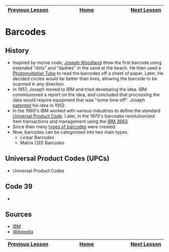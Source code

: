 | [Previous Lesson](https://github.com/Kevin-Lago/java-guide/tree/main/src/) <img width=1000/> | [Home](https://github.com/Kevin-Lago/java-guide) <img width=1000/> | [Next Lesson](https://github.com/Kevin-Lago/java-guide/tree/main/src/)<img width=1000> |
|:---------------------------------------------------------------------------------------------|:------------------------------------------------------------------:|------------------------------------------------------------------------------------------------------:|

# Barcodes

## History

- Inspired by morse code, [Joseph Woodland](https://en.wikipedia.org/wiki/Norman_Joseph_Woodland) drew the first barcode using extended "dots" and "dashes" in the sand at the beach. He then used a [Photomultiplier Tube](https://en.wikipedia.org/wiki/Photomultiplier_tube) to read the barcodes off a sheet of paper. Later, He decided circles would be better than lines, allowing the barcode to be scanned in any direction.
- In 1951, Joseph moved to IBM and tried developing the idea. IBM commissioned a report on the idea, and concluded that processing the data would require equipment that was "some time off". Joseph [patented](https://patents.google.com/patent/US2612994A/en) his idea in 1952.
- In the 1960's IBM worked with various industries to define the standard [Universal Product Code](https://en.wikipedia.org/wiki/Universal_Product_Code). Later, in the 1970's barcodes revolutionized item transactions and management using the [IBM 3663](https://www.ibm.com/ibm/history/exhibits/vintage/vintage_4506VV4020.html#:~:text=The%20IBM%203660%20supermarket%20system,needs%20of%20the%20supermarket%20industry.).
- Since then many [types of barcodes](https://en.wikipedia.org/wiki/Barcode#Types_of_barcodes) were created.
- Now, barcodes can be categorized into two main types.
    - Linear Barcodes
    - Matrix (2D) Barcodes

## Universal Product Codes (UPCs)

- Universal Product Codes

## Code 39

- 

## Sources

- [IBM](https://www.ibm.com/ibm/history/ibm100/us/en/icons/upc/?utm_medium=OSocial&utm_source=Linkedin&utm_content=IMBWW&utm_id=IBM-LI-UPC-2322&social_post=6285928894&linkId=150718763)
- [Wikipedia](https://en.wikipedia.org/wiki/Barcode#Types_of_barcodes)

| <img width=1000/> [Previous Lesson](https://github.com/Kevin-Lago/java-guide/tree/main/src/) | <img width=1000/> [Home](https://github.com/Kevin-Lago/java-guide) | <img width=1000> [Next Lesson](https://github.com/Kevin-Lago/java-guide/tree/main/src/) |
|:---------------------------------------------------------------------------------------------|:------------------------------------------------------------------:|-------------------------------------------------------------------------------------------------------:|
